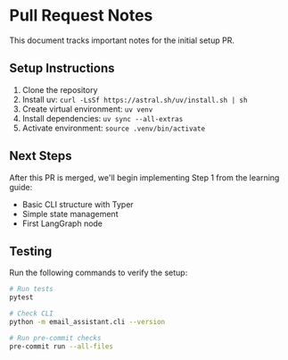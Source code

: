 # Pull Request Notes

This document tracks important notes for the initial setup PR.

## Setup Instructions

1. Clone the repository
2. Install uv: `curl -LsSf https://astral.sh/uv/install.sh | sh`
3. Create virtual environment: `uv venv`
4. Install dependencies: `uv sync --all-extras`
5. Activate environment: `source .venv/bin/activate`

## Next Steps

After this PR is merged, we'll begin implementing Step 1 from the learning guide:
- Basic CLI structure with Typer
- Simple state management
- First LangGraph node

## Testing

Run the following commands to verify the setup:
```bash
# Run tests
pytest

# Check CLI
python -m email_assistant.cli --version

# Run pre-commit checks
pre-commit run --all-files
```
